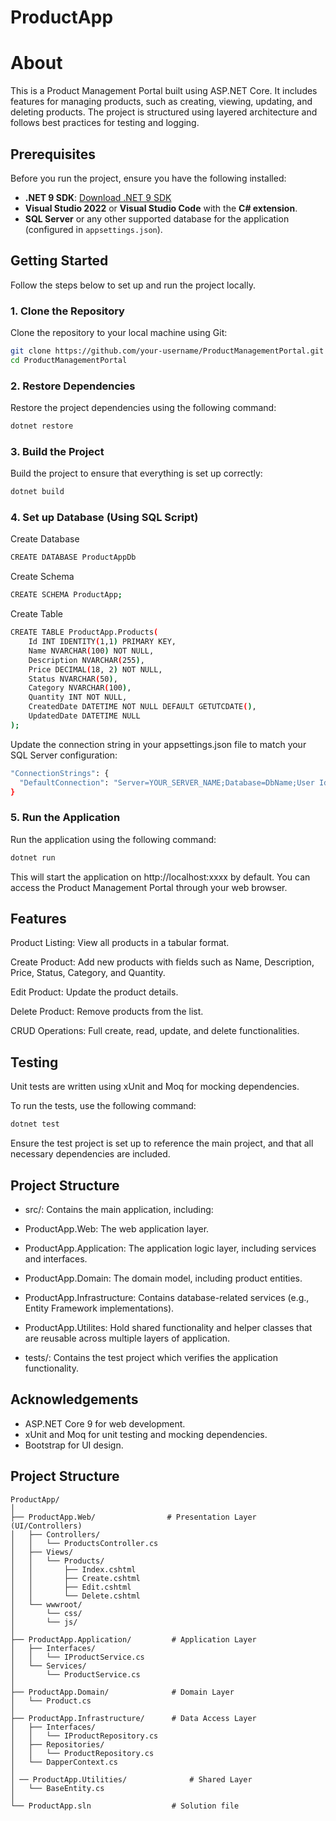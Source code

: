 # ProductApp
# About
This is a Product Management Portal built using ASP.NET Core. It includes features for managing products, such as creating, viewing, updating, and deleting products. The project is structured using layered architecture and follows best practices for testing and logging.

## Prerequisites

Before you run the project, ensure you have the following installed:

- **.NET 9 SDK**: [Download .NET 9 SDK](https://dotnet.microsoft.com/download/dotnet/9.0)
- **Visual Studio 2022** or **Visual Studio Code** with the **C# extension**.
- **SQL Server** or any other supported database for the application (configured in `appsettings.json`).

## Getting Started

Follow the steps below to set up and run the project locally.

### 1. Clone the Repository

Clone the repository to your local machine using Git:

```bash
git clone https://github.com/your-username/ProductManagementPortal.git
cd ProductManagementPortal
```

### 2. Restore Dependencies
Restore the project dependencies using the following command:

```bash
dotnet restore
```

### 3. Build the Project
Build the project to ensure that everything is set up correctly:

```bash
dotnet build
```
### 4. Set up Database (Using SQL Script)
Create Database
```bash
CREATE DATABASE ProductAppDb
```
Create Schema
```bash
CREATE SCHEMA ProductApp;
```
Create Table
```bash
CREATE TABLE ProductApp.Products(
    Id INT IDENTITY(1,1) PRIMARY KEY,
    Name NVARCHAR(100) NOT NULL,
    Description NVARCHAR(255),
    Price DECIMAL(18, 2) NOT NULL,
    Status NVARCHAR(50),
    Category NVARCHAR(100),
    Quantity INT NOT NULL,
    CreatedDate DATETIME NOT NULL DEFAULT GETUTCDATE(),
    UpdatedDate DATETIME NULL
);
```
Update the connection string in your appsettings.json file to match your SQL Server configuration:
```bash
"ConnectionStrings": {
  "DefaultConnection": "Server=YOUR_SERVER_NAME;Database=DbName;User Id=UserName;Password=xxxxx;TrustServerCertificate=True;"
}
```

### 5. Run the Application
Run the application using the following command:
```bash
dotnet run
```

This will start the application on http://localhost:xxxx by default. You can access the Product Management Portal through your web browser.

## Features
Product Listing: View all products in a tabular format.

Create Product: Add new products with fields such as Name, Description, Price, Status, Category, and Quantity.

Edit Product: Update the product details.

Delete Product: Remove products from the list.

CRUD Operations: Full create, read, update, and delete functionalities.

## Testing
Unit tests are written using xUnit and Moq for mocking dependencies.

To run the tests, use the following command:

```bash
dotnet test
```
Ensure the test project is set up to reference the main project, and that all necessary dependencies are included.

## Project Structure
- src/: Contains the main application, including:
- ProductApp.Web: The web application layer.
- ProductApp.Application: The application logic layer, including services and interfaces.
- ProductApp.Domain: The domain model, including product entities.
- ProductApp.Infrastructure: Contains database-related services (e.g., Entity Framework implementations).
- ProductApp.Utilites: Hold shared functionality and helper classes that are reusable across multiple layers of application.

- tests/: Contains the test project which verifies the application functionality.

## Acknowledgements
- ASP.NET Core 9 for web development.
- xUnit and Moq for unit testing and mocking dependencies.
- Bootstrap for UI design.

## Project Structure
```
ProductApp/
│
├── ProductApp.Web/                # Presentation Layer (UI/Controllers)
│   ├── Controllers/
│   │   └── ProductsController.cs
│   ├── Views/
│   │   └── Products/
│   │       ├── Index.cshtml
│   │       ├── Create.cshtml
│   │       ├── Edit.cshtml
│   │       └── Delete.cshtml
│   └── wwwroot/
│       └── css/
│       └── js/
│
├── ProductApp.Application/         # Application Layer
│   ├── Interfaces/
│   │   └── IProductService.cs
│   └── Services/
│       └── ProductService.cs
│
├── ProductApp.Domain/              # Domain Layer
│   └── Product.cs
│
├── ProductApp.Infrastructure/      # Data Access Layer
│   ├── Interfaces/
│   │   └── IProductRepository.cs
│   ├── Repositories/
│   │   └── ProductRepository.cs
│   └── DapperContext.cs
│ 
│ ── ProductApp.Utilities/              # Shared Layer
│   └── BaseEntity.cs
│
└── ProductApp.sln                  # Solution file
```
